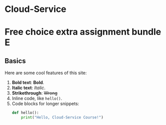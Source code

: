 # Cloud-Service
# Free choice extra assignment bundle E


## Basics

Here are some cool features of this site:
1. **Bold text**: **Bold**.
2. **Italic text**: *Italic*.
3. **Strikethrough**: ~~Wrong~~
4. Inline code, like `hello()`.
5. Code blocks for longer snippets:
   ```python
   def hello():
       print("Hello, Cloud-Service Course!")
